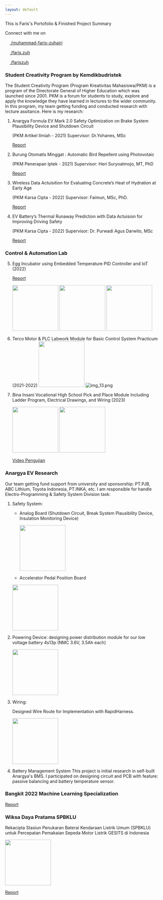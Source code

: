 ```yaml
---
layout: default
---
```

This is Faris's Portofolio & Finished Project Summary

Connect with me on

[<img src="https://content.linkedin.com/content/dam/me/business/en-us/amp/brand-site/v2/bg/LI-Logo.svg.original.svg" height="15"> /muhammad-faris-zuhairi](https://www.linkedin.com/in/muhammad-faris-zuhairi/)

[<img src="https://icon-library.com/images/instagram-small-icon/instagram-small-icon-12.jpg" height="15"> /faris.zuh](https://www.instagram.com/faris.zuh)

[<img src="https://cdn-icons-png.flaticon.com/256/25/25231.png" height=15> /fariszuh](https://github.com/fariszuh)

### Student Creativity Program by Kemdikbudristek
The Student Creativity Program (Program Kreativitas Mahasiswa/PKM) is a program of the Directorate General of Higher Education which was launched since 2001. 
PKM is a forum for students to study, explore and apply the knowledge they have learned in lectures to the wider community. 
In this program, my team getting funding and conducted research with lecture assitance. Here is my research:

1. Anargya Formula EV Mark 2.0 Safety Optimization on Brake System Plausibility Device and Shutdown Circuit

   (PKM Artikel Ilmiah - 2021) Supervisor: Dr.Yohanes, MSc 

   [Report](https://drive.google.com/file/d/1PhQYCqx3cNga5Bwk_2d478ZDWCQRFaYB/view?usp=sharing)

2. Burung Otomatis Minggat : Automatic Bird Repellent using Photovotaic 

    (PKM Penerapan Iptek - 2021) Supervisor: Heri Suryoatmojo, MT, PhD 

   [Report](https://drive.google.com/file/d/15jkfmGeAhg7mg9Sp4R30zkXuUmjkQNLm/view?usp=sharing)
   
3. Wireless Data Actuisition for Evaluating Concrete’s Heat of Hydration at Early Age

   (PKM Karsa Cipta - 2022) Supervisor: Faimun, MSc, PhD.

   [Report](https://drive.google.com/file/d/1brUnFBLFZpmZgZQtYiCr3HEU-Bk7r-g5/view?usp=sharing)

4. EV Battery’s Thermal Runaway Prediction with Data Actuision for Improving Driving Safety

    (PKM Karsa Cipta - 2022) Supervisor: Dr. Purwadi Agus Darwito, MSc

   [Report](https://drive.google.com/file/d/1ePBxKaZzkfORwJIkUyPjxptszIlHnDDB/view?usp=sharing)

### Control & Automation Lab

5. Egg Incubator using Embedded Temperature PID Controller and IoT (2022) 

   [Report](https://drive.google.com/file/d/1-dwvOXYnXfp4yo8YYwyItHiJ5cvomVyj/view?usp=sharing)
   
   <img src="img_10.png" height="150">
   <img src="img_11.png" height="150">
   <img src="img_12.png" height="150">

6. Terco Motor & PLC Labwork Module for Basic Control System Practicum (2021-2022)
   <img src="Portofolio/LKO Modul DSP.jpg" height="150">
   ![img_13.png](img_13.png)

7. Bina Insani Vocational High School Pick and Place Module Including Ladder Program, Electrical Drawings, and Wiring (2023)

   <img src="img_9.png" height="150">
   <img src="Portofolio/SKUBI Serah Terima.jpg" height="150">
   
   [Video Pengujian](https://youtu.be/rrkpYw3nQpU?si=PWYrqeH3i1iGD9lV)

### Anargya EV Research
Our team getting fund support from university and sponsorship: PT.PJB, ABC Lithium, Toyota Indonesia, PT.INKA, etc.
I am responsible for handle Electro-Programming & Safety System Division task:
1. Safety System:
   
   * Analog Board (Shutdown Circuit, Break System Plausibility Device, Insulation Monitoring Device)
     
      <img src=img_5.png height=150>
     
   * Accelerator Pedal Position Board
   
   <img src="img_8.png" height="150">

 
2. Powering Device: designing power distribution module for our low voltage battery 4s13p (NMC 3.6V, 3.5Ah each)
   
   <img src="img_7.png" height="150">

3. Wiring:

   Designed Wire Route for Implementation with RapidHarness.

   <img src=img_6.png height=150>

4. Battery Management System
   This project is initial research in self-built Anargya's BMS. I participated on designing circuit and PCB with feature:
   passive balancing and battery temperature sensor.

### Bangkit 2022 Machine Learning Specialization
[Report](https://docs.google.com/presentation/d/1r7WTBCHRCI2BNKevAhDl_rngdYhQRUjK/edit?usp=sharing&ouid=106161345376668057829&rtpof=true&sd=true)

### Wiksa Daya Pratama SPBKLU
Rekacipta Stasiun Penukaran Baterai Kendaraan Listrik Umum (SPBKLU)
untuk Percepatan Pemakaian Sepeda Motor Listrik GESITS di Indonesia

<img src="img_14.png" height="150">

[Report](https://drive.google.com/file/d/1NYKLdQfIwY2d2VdwtecfcgcjT2Cf7ffJ/view?usp=sharing)

